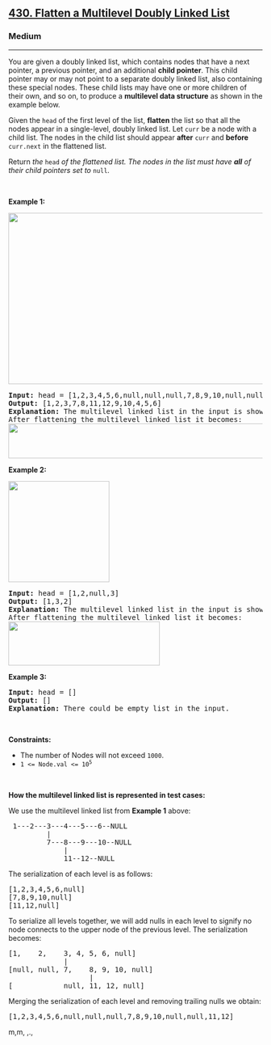 <h2><a href="https://leetcode.com/problems/flatten-a-multilevel-doubly-linked-list/">430. Flatten a Multilevel Doubly Linked List</a></h2><h3>Medium</h3><hr><div><p>You are given a doubly linked list, which contains nodes that have a next pointer, a previous pointer, and an additional <strong>child pointer</strong>. This child pointer may or may not point to a separate doubly linked list, also containing these special nodes. These child lists may have one or more children of their own, and so on, to produce a <strong>multilevel data structure</strong> as shown in the example below.</p>

<p>Given the <code>head</code> of the first level of the list, <strong>flatten</strong> the list so that all the nodes appear in a single-level, doubly linked list. Let <code>curr</code> be a node with a child list. The nodes in the child list should appear <strong>after</strong> <code>curr</code> and <strong>before</strong> <code>curr.next</code> in the flattened list.</p>

<p>Return <em>the </em><code>head</code><em> of the flattened list. The nodes in the list must have <strong>all</strong> of their child pointers set to </em><code>null</code>.</p>

<p>&nbsp;</p>
<p><strong>Example 1:</strong></p>
<img alt="" src="https://assets.leetcode.com/uploads/2021/11/09/flatten11.jpg" style="width: 700px; height: 339px;">
<pre><strong>Input:</strong> head = [1,2,3,4,5,6,null,null,null,7,8,9,10,null,null,11,12]
<strong>Output:</strong> [1,2,3,7,8,11,12,9,10,4,5,6]
<strong>Explanation:</strong> The multilevel linked list in the input is shown.
After flattening the multilevel linked list it becomes:
<img src="https://assets.leetcode.com/uploads/2021/11/09/flatten12.jpg" style="width: 1000px; height: 69px;">
</pre>

<p><strong>Example 2:</strong></p>
<img alt="" src="https://assets.leetcode.com/uploads/2021/11/09/flatten2.1jpg" style="width: 200px; height: 200px;">
<pre><strong>Input:</strong> head = [1,2,null,3]
<strong>Output:</strong> [1,3,2]
<strong>Explanation:</strong> The multilevel linked list in the input is shown.
After flattening the multilevel linked list it becomes:
<img src="https://assets.leetcode.com/uploads/2021/11/24/list.jpg" style="width: 300px; height: 87px;">
</pre>

<p><strong>Example 3:</strong></p>

<pre><strong>Input:</strong> head = []
<strong>Output:</strong> []
<strong>Explanation:</strong> There could be empty list in the input.
</pre>

<p>&nbsp;</p>
<p><strong>Constraints:</strong></p>

<ul>
	<li>The number of Nodes will not exceed <code>1000</code>.</li>
	<li><code>1 &lt;= Node.val &lt;= 10<sup>5</sup></code></li>
</ul>

<p>&nbsp;</p>
<p><strong>How the multilevel linked list is represented in test cases:</strong></p>

<p>We use the multilevel linked list from <strong>Example 1</strong> above:</p>

<pre> 1---2---3---4---5---6--NULL
         |
         7---8---9---10--NULL
             |
             11--12--NULL</pre>

<p>The serialization of each level is as follows:</p>

<pre>[1,2,3,4,5,6,null]
[7,8,9,10,null]
[11,12,null]
</pre>

<p>To serialize all levels together, we will add nulls in each level to signify no node connects to the upper node of the previous level. The serialization becomes:</p>

<pre>[1,    2,    3, 4, 5, 6, null]
             |
[null, null, 7,    8, 9, 10, null]
                   |
[            null, 11, 12, null]
</pre>

<p>Merging the serialization of each level and removing trailing nulls we obtain:</p>

<pre>[1,2,3,4,5,6,null,null,null,7,8,9,10,null,null,11,12]
</pre>
</div>


m,m,
,.,
